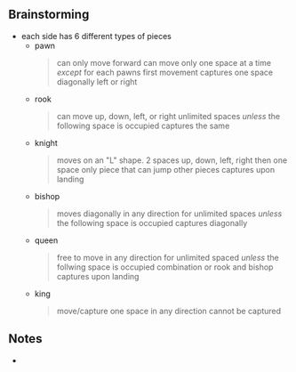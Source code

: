 ## Brainstorming
- each side has 6 different types of pieces
    - pawn
        > can only move forward
        > can move only one space at a time *except* for each pawns first movement
        > captures one space diagonally left or right
    - rook
        > can move up, down, left, or right unlimited spaces *unless* the following space is occupied
        > captures the same
    - knight
        > moves on an "L" shape. 2 spaces up, down, left, right then one space
        > only piece that can jump other pieces
        > captures upon landing
    - bishop
        > moves diagonally in any direction for unlimited spaces *unless* the following space is occupied
        > captures diagonally
    - queen
        > free to move in any direction for unlimited spaced *unless* the follwing space is occupied
        > combination or rook and bishop
        > captures upon landing
    - king
        > move/capture one space in any direction
        > cannot be captured

## Notes
- 